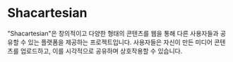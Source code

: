 # Shacartesian
"Shacartesian"은 창의적이고 다양한 형태의 콘텐츠를 웹을 통해 다른 사용자들과 공유할 수 있는 플랫폼을 제공하는 프로젝트입니다. 사용자들은 자신이 만든 미디어 콘텐츠를 업로드하고, 이를 시각적으로 공유하며 상호작용할 수 있습니다.
